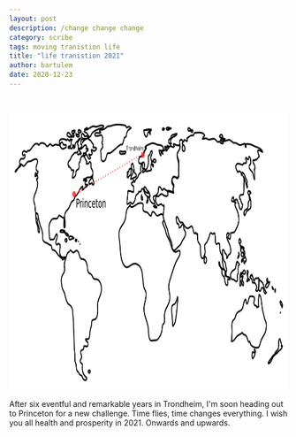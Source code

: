 ```yaml
---
layout: post
description: /change change change
category: scribe
tags: moving tranistion life
title: "life tranistion 2021"
author: bartulem
date: 2020-12-23
---
```

<br/>
<p class="text-center">
  <img class="img-custom" alt="pe1" src="/img/world-map-continents-transition.png" height="500" width="700"/>
</p>

After six eventful and remarkable years in Trondheim, I'm soon heading out to Princeton for a new challenge. Time flies, time changes everything. I wish you all health and prosperity in 2021. Onwards and upwards.

